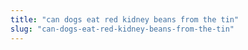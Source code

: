 ```yaml
---
title: "can dogs eat red kidney beans from the tin"
slug: "can-dogs-eat-red-kidney-beans-from-the-tin"
---
```


